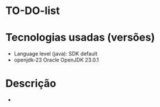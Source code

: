 # TO-DO-list

# Tecnologias usadas (versões)
  - Language level (java): SDK default
  - openjdk-23 Oracle OpenJDK 23.0.1
	
# Descrição
  - 
